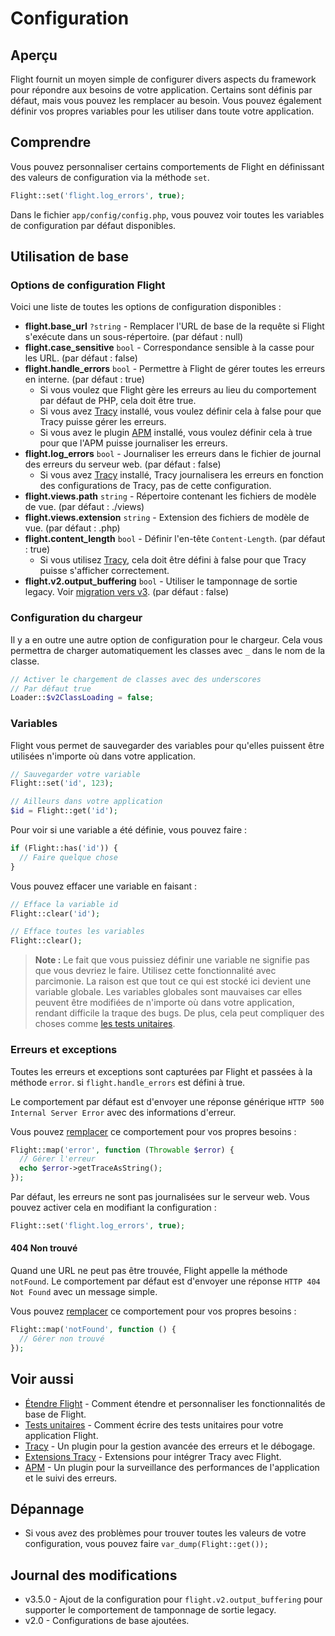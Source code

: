 # Configuration

## Aperçu 

Flight fournit un moyen simple de configurer divers aspects du framework pour répondre aux besoins de votre application. Certains sont définis par défaut, mais vous pouvez les remplacer au besoin. Vous pouvez également définir vos propres variables pour les utiliser dans toute votre application.

## Comprendre

Vous pouvez personnaliser certains comportements de Flight en définissant des valeurs de configuration
via la méthode `set`.

```php
Flight::set('flight.log_errors', true);
```

Dans le fichier `app/config/config.php`, vous pouvez voir toutes les variables de configuration par défaut disponibles.

## Utilisation de base

### Options de configuration Flight

Voici une liste de toutes les options de configuration disponibles :

- **flight.base_url** `?string` - Remplacer l'URL de base de la requête si Flight s'exécute dans un sous-répertoire. (par défaut : null)
- **flight.case_sensitive** `bool` - Correspondance sensible à la casse pour les URL. (par défaut : false)
- **flight.handle_errors** `bool` - Permettre à Flight de gérer toutes les erreurs en interne. (par défaut : true)
  - Si vous voulez que Flight gère les erreurs au lieu du comportement par défaut de PHP, cela doit être true.
  - Si vous avez [Tracy](/awesome-plugins/tracy) installé, vous voulez définir cela à false pour que Tracy puisse gérer les erreurs.
  - Si vous avez le plugin [APM](/awesome-plugins/apm) installé, vous voulez définir cela à true pour que l'APM puisse journaliser les erreurs.
- **flight.log_errors** `bool` - Journaliser les erreurs dans le fichier de journal des erreurs du serveur web. (par défaut : false)
  - Si vous avez [Tracy](/awesome-plugins/tracy) installé, Tracy journalisera les erreurs en fonction des configurations de Tracy, pas de cette configuration.
- **flight.views.path** `string` - Répertoire contenant les fichiers de modèle de vue. (par défaut : ./views)
- **flight.views.extension** `string` - Extension des fichiers de modèle de vue. (par défaut : .php)
- **flight.content_length** `bool` - Définir l'en-tête `Content-Length`. (par défaut : true)
  - Si vous utilisez [Tracy](/awesome-plugins/tracy), cela doit être défini à false pour que Tracy puisse s'afficher correctement.
- **flight.v2.output_buffering** `bool` - Utiliser le tamponnage de sortie legacy. Voir [migration vers v3](migrating-to-v3). (par défaut : false)

### Configuration du chargeur

Il y a en outre une autre option de configuration pour le chargeur. Cela vous permettra 
de charger automatiquement les classes avec `_` dans le nom de la classe.

```php
// Activer le chargement de classes avec des underscores
// Par défaut true
Loader::$v2ClassLoading = false;
```

### Variables

Flight vous permet de sauvegarder des variables pour qu'elles puissent être utilisées n'importe où dans votre application.

```php
// Sauvegarder votre variable
Flight::set('id', 123);

// Ailleurs dans votre application
$id = Flight::get('id');
```
Pour voir si une variable a été définie, vous pouvez faire :

```php
if (Flight::has('id')) {
  // Faire quelque chose
}
```

Vous pouvez effacer une variable en faisant :

```php
// Efface la variable id
Flight::clear('id');

// Efface toutes les variables
Flight::clear();
```

> **Note :** Le fait que vous puissiez définir une variable ne signifie pas que vous devriez le faire. Utilisez cette fonctionnalité avec parcimonie. La raison est que tout ce qui est stocké ici devient une variable globale. Les variables globales sont mauvaises car elles peuvent être modifiées de n'importe où dans votre application, rendant difficile la traque des bugs. De plus, cela peut compliquer des choses comme [les tests unitaires](/guides/unit-testing).

### Erreurs et exceptions

Toutes les erreurs et exceptions sont capturées par Flight et passées à la méthode `error`.
si `flight.handle_errors` est défini à true.

Le comportement par défaut est d'envoyer une réponse générique `HTTP 500 Internal Server Error`
avec des informations d'erreur.

Vous pouvez [remplacer](/learn/extending) ce comportement pour vos propres besoins :

```php
Flight::map('error', function (Throwable $error) {
  // Gérer l'erreur
  echo $error->getTraceAsString();
});
```

Par défaut, les erreurs ne sont pas journalisées sur le serveur web. Vous pouvez activer cela en
modifiant la configuration :

```php
Flight::set('flight.log_errors', true);
```

#### 404 Non trouvé

Quand une URL ne peut pas être trouvée, Flight appelle la méthode `notFound`. Le comportement
par défaut est d'envoyer une réponse `HTTP 404 Not Found` avec un message simple.

Vous pouvez [remplacer](/learn/extending) ce comportement pour vos propres besoins :

```php
Flight::map('notFound', function () {
  // Gérer non trouvé
});
```

## Voir aussi
- [Étendre Flight](/learn/extending) - Comment étendre et personnaliser les fonctionnalités de base de Flight.
- [Tests unitaires](/guides/unit-testing) - Comment écrire des tests unitaires pour votre application Flight.
- [Tracy](/awesome-plugins/tracy) - Un plugin pour la gestion avancée des erreurs et le débogage.
- [Extensions Tracy](/awesome-plugins/tracy_extensions) - Extensions pour intégrer Tracy avec Flight.
- [APM](/awesome-plugins/apm) - Un plugin pour la surveillance des performances de l'application et le suivi des erreurs.

## Dépannage
- Si vous avez des problèmes pour trouver toutes les valeurs de votre configuration, vous pouvez faire `var_dump(Flight::get());`

## Journal des modifications
- v3.5.0 - Ajout de la configuration pour `flight.v2.output_buffering` pour supporter le comportement de tamponnage de sortie legacy.
- v2.0 - Configurations de base ajoutées.